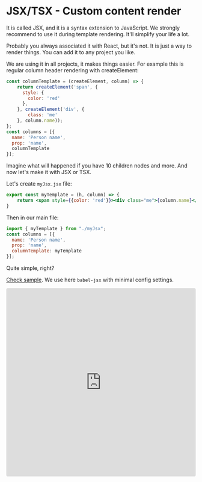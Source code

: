 # JSX/TSX - Custom content render

It is called JSX, and it is a syntax extension to JavaScript.
We strongly recommend to use it during template rendering. It'll simplify your life a lot.

Probably you always associated it with React, but it's not. It is just a way to render things. 
You can add it to any project you like.

We are using it in all projects, it makes things easier. For example this is regular column header rendering with createElement:

```js
const columnTemplate = (createElement, column) => {
    return createElement('span', {
      style: {
        color: 'red'
      },
    }, createElement('div', {
        class: 'me'
    }, column.name));
};
const columns = [{
  name: 'Person name',
  prop: 'name',
  columnTemplate 
}];
```

Imagine what will happened if you have 10 children nodes and more. 
And now let's make it with JSX or TSX.

Let's create `myJsx.jsx` file:

```jsx
export const myTemplate = (h, column) => {
    return <span style={{color: 'red'}}><div class="me">{column.name}</div></span>;
}
```

Then in our main file:

```js
import { myTemplate } from "./myJsx";
const columns = [{
  name: 'Person name',
  prop: 'name',
  columnTemplate: myTemplate
}];
```

Quite simple, right?


[Check sample](https://codesandbox.io/s/revo-grid-vanilla-jsx-zj0q6?file=/src/index.js).
We use here `babel-jsx` with minimal config settings.

<ClientOnly>
  <iframe src="https://codesandbox.io/embed/revo-grid-vanilla-jsx-zj0q6?fontsize=14&hidenavigation=1&theme=dark"
     style="width:100%; height:500px; border:0; border-radius: 4px; overflow:hidden;"
     title="revo-grid-vanilla-jsx"
     allow="accelerometer; ambient-light-sensor; camera; encrypted-media; geolocation; gyroscope; hid; microphone; midi; payment; usb; vr; xr-spatial-tracking"
     sandbox="allow-forms allow-modals allow-popups allow-presentation allow-same-origin allow-scripts"></iframe>
</ClientOnly>
